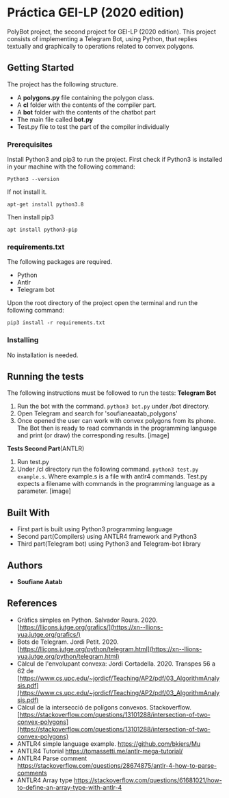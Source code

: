 
# Práctica GEI-LP (2020 edition)

PolyBot project, the second project for GEI-LP (2020 edition). This project consists of implementing a Telegram Bot, using Python, that replies textually and graphically to operations related to convex polygons.

## Getting Started
The project has the following structure.

 - A **polygons.py** file containing the polygon class.
 - A **cl** folder with the contents of the compiler part.
 - A **bot** folder with the contents of the chatbot part
 - The main file called **bot.py**
 - Test.py file to test the part of the compiler individually

### Prerequisites

Install Python3 and pip3 to run the project.
First check if Python3 is installed in your machine with the following command:

    Python3 --version
If not install it.

    apt-get install python3.8

Then install pip3

    apt install python3-pip

### requirements.txt
The following packages are required.
- Python
- Antlr
- Telegram bot

Upon the root directory of the project open the terminal and run the following command:
```
pip3 install -r requirements.txt
```

### Installing
No installation is needed.

## Running the tests
The following instructions must be followed to run the tests:
**Telegram Bot**
 1. Run the bot with the command.
`python3 bot.py` under /bot directory.
 2. Open Telegram and search for 'soufianeaatab_polygons'
 3. Once opened the user can work with convex polygons from its phone. The Bot then is ready to read commands in the programming language and print (or draw) the corresponding results.
[image]

**Tests Second Part**(ANTLR)

 1. Run test.py 
 2.  Under /cl directory run the following command.
`python3 test.py example.s`. Where example.s is a file with antlr4 commands.
Test.py expects a filename with commands in the programming language as a parameter.
[image]

## Built With

* First part is built using Python3 programming language
* Second part(Compilers) using ANTLR4 framework and Python3
* Third part(Telegram bot) using Python3 and Telegram-bot library

## Authors

* **Soufiane Aatab** 

## References

-   Gràfics simples en Python. Salvador Roura. 2020.  [https://lliçons.jutge.org/grafics/](https://xn--llions-yua.jutge.org/grafics/)
-   Bots de Telegram. Jordi Petit. 2020.  [https://lliçons.jutge.org/python/telegram.html](https://xn--llions-yua.jutge.org/python/telegram.html)
-   Càlcul de l'envolupant convexa: Jordi Cortadella. 2020. Transpes 56 a 62 de  [https://www.cs.upc.edu/~jordicf/Teaching/AP2/pdf/03_AlgorithmAnalysis.pdf](https://www.cs.upc.edu/~jordicf/Teaching/AP2/pdf/03_AlgorithmAnalysis.pdf)
-   Càlcul de la intersecció de polígons convexos. Stackoverflow.  [https://stackoverflow.com/questions/13101288/intersection-of-two-convex-polygons](https://stackoverflow.com/questions/13101288/intersection-of-two-convex-polygons)
- ANTLR4 simple language example. https://github.com/bkiers/Mu
- ANTLR4 Tutorial https://tomassetti.me/antlr-mega-tutorial/
- ANTLR4 Parse comment https://stackoverflow.com/questions/28674875/antlr-4-how-to-parse-comments
- ANTLR4 Array type https://stackoverflow.com/questions/61681021/how-to-define-an-array-type-with-antlr-4

